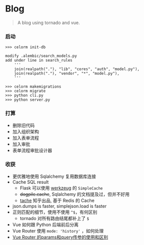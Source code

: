 # Blog
> A blog using tornado and vue.


### 启动
```
>>> celorm init-db

modify .alembic/search_models.py
add under line in search_rules 
    '''
    join(realpath("."), "lib", "cores", "auth", "model.py"),
    join(realpath("."), "vendor", "*", "model.py"),
    '''

>>> celorm makemigrations
>>> celorm migrate
>>> python cli.py
>>> python server.py
```


### 打算

+ 删除旧代码
+ 加入组织架构
+ 加入表单流程
+ 加入审批
+ 表单流程审批设计器


### 收获

+ 更优雅地使用 Sqlalchemy 复用数据库连接
+ Cache SQL result
  - Flask 可以使用 [werkzeug][] 的 `SimpleCache`
  - ~~dogpile.cache~~, Sqlalchemy 的文档提及过，但并不好用
  - [tache][] 知乎出品, 基于 Redis 的 Cache 
+ json.dumps is faster, simplejson.load is faster
+ 正则匹配的细节，使用不使用 `^$`，有何区别
  - tornado 对所有路由结尾都补上了 `$`
+ Vue 如何跟 Python 后端前后分离
+ Vue Router 使用 `mode: 'history'` ，如何处理
+ [Vue Router 的params和query传参的使用和区别][]

[werkzeug]: http://flask.pocoo.org/docs/1.0/patterns/caching/
[Vue Router 的params和query传参的使用和区别]: https://blog.csdn.net/mf_717714/article/details/81945218
[tache]: https://github.com/zhihu/tache
